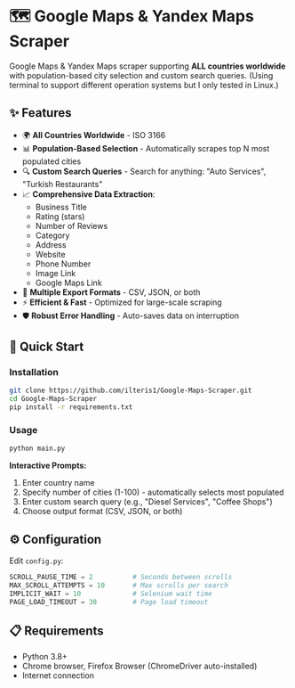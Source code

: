 # 🗺️ Google Maps & Yandex Maps Scraper

Google Maps & Yandex Maps scraper supporting **ALL countries worldwide** with population-based city selection and custom search queries. (Using terminal to support different operation systems but I only tested in Linux.)

## ✨ Features

- 🌍 **All Countries Worldwide** - ISO 3166
- 📊 **Population-Based Selection** - Automatically scrapes top N most populated cities
- 🔍 **Custom Search Queries** - Search for anything: "Auto Services", "Turkish Restaurants"
- 📈 **Comprehensive Data Extraction**:
  - Business Title
  - Rating (stars)
  - Number of Reviews
  - Category
  - Address
  - Website
  - Phone Number
  - Image Link
  - Google Maps Link
- 💾 **Multiple Export Formats** - CSV, JSON, or both
- ⚡ **Efficient & Fast** - Optimized for large-scale scraping
- 🛡️ **Robust Error Handling** - Auto-saves data on interruption

## 🚀 Quick Start

### Installation

```bash
git clone https://github.com/ilteris1/Google-Maps-Scraper.git
cd Google-Maps-Scraper
pip install -r requirements.txt
```

### Usage

```bash
python main.py
```

**Interactive Prompts:**
1. Enter country name 
2. Specify number of cities (1-100) - automatically selects most populated
3. Enter custom search query (e.g., "Diesel Services", "Coffee Shops")
4. Choose output format (CSV, JSON, or both)


## ⚙️ Configuration

Edit `config.py`:
```python
SCROLL_PAUSE_TIME = 2          # Seconds between scrolls
MAX_SCROLL_ATTEMPTS = 10       # Max scrolls per search
IMPLICIT_WAIT = 10             # Selenium wait time
PAGE_LOAD_TIMEOUT = 30         # Page load timeout
```

## 📋 Requirements

- Python 3.8+
- Chrome browser, Firefox Browser (ChromeDriver auto-installed)
- Internet connection
